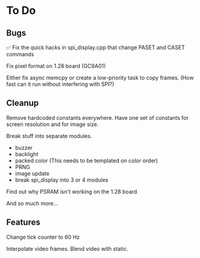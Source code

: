 # To Do

## Bugs

&#x2705; Fix the quick hacks in spi_display.cpp that change PASET
and CASET commands

Fix pixel format on 1.28 board (GC9A01)

Either fix async memcpy or create a low-priority task to copy
frames.  (How fast can it run without interfering with SPI?)

## Cleanup

Remove hardcoded constants everywhere.  Have one set of constants
for screen resolution and for image size.

Break stuff into separate modules.

  * buzzer
  * backlight
  * packed color  (This needs to be templated on color order)
  * PRNG
  * image update
  * break spi_display into 3 or 4 modules

Find out why PSRAM isn't working on the 1.28 board

And so much more...

## Features

Change tick counter to 60 Hz

Interpolate video frames.  Blend video with static.
